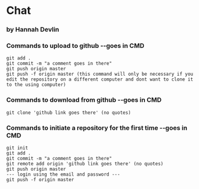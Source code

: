 # Chat
### by Hannah Devlin

### Commands to upload to github --goes in CMD
```
git add .
git commit -m "a comment goes in there"
git push origin master
git push -f origin master (this command will only be necessary if you edit the repository on a different computer and dont want to clone it to the using computer)
```

### Commands to download from github --goes in CMD
```
git clone 'github link goes there' (no quotes)
```

### Commands to initiate a repository for the first time --goes in CMD
```
git init
git add .
git commit -m "a comment goes in there"
git remote add origin 'github link goes there' (no quotes)
git push origin master
--- login using the email and password ---
git push -f origin master
```

